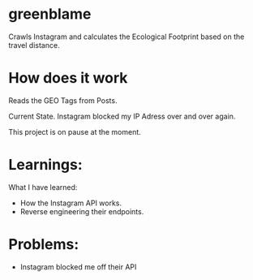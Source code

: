 # greenblame
Crawls Instagram and calculates the Ecological Footprint based on the travel distance.

# How does it work
Reads the GEO Tags from Posts.

Current State. Instagram blocked my IP Adress over and over again.

This project is on pause at the moment.


# Learnings:
What I have learned:

- How the Instagram API works. 
- Reverse engineering their endpoints.


# Problems:
- Instagram blocked me off their API
